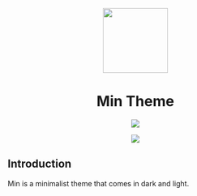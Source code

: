 <p align="center"><img src="https://raw.githubusercontent.com/misolori/min-theme/master/icon.png" width="128" height="128"/></p>
<h1 align="center">Min Theme</h1>
<p align="center"><img src="https://raw.githubusercontent.com/misolori/min-theme/master/screenshot-dark.png" /></p>
<p align="center"><img src="https://raw.githubusercontent.com/misolori/min-theme/master/screenshot-light.png" /></p>

## Introduction

Min is a minimalist theme that comes in dark and light.
